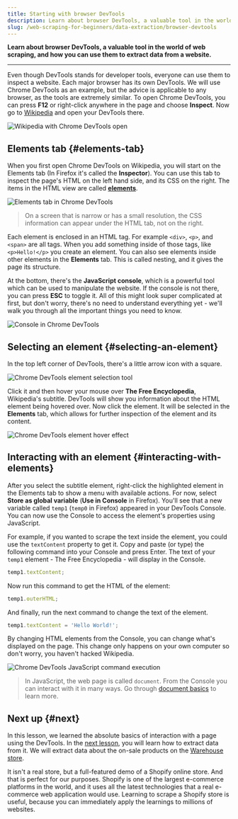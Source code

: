 ```yaml
---
title: Starting with browser DevTools
description: Learn about browser DevTools, a valuable tool in the world of web scraping, and how you can use them to extract data from a website.
slug: /web-scraping-for-beginners/data-extraction/browser-devtools
---
```


**Learn about browser DevTools, a valuable tool in the world of web scraping, and how you can use them to extract data from a website.**

---

Even though DevTools stands for developer tools, everyone can use them to inspect a website. Each major browser has its own DevTools. We will use Chrome DevTools as an example, but the advice is applicable to any browser, as the tools are extremely similar. To open Chrome DevTools, you can press **F12** or right-click anywhere in the page and choose **Inspect**. Now go to [Wikipedia](https://www.wikipedia.org/) and open your DevTools there.

![Wikipedia with Chrome DevTools open](./images/browser-devtools-wikipedia.png)

## Elements tab {#elements-tab}

When you first open Chrome DevTools on Wikipedia, you will start on the Elements tab (In Firefox it's called the **Inspector**). You can use this tab to inspect the page's HTML on the left hand side, and its CSS on the right. The items in the HTML view are called [**elements**](../../glossary/concepts/html_elements.md).

![Elements tab in Chrome DevTools](./images/browser-devtools-elements-tab.png)

> On a screen that is narrow or has a small resolution, the CSS information can appear under the HTML tab, not on the right.

Each element is enclosed in an HTML tag. For example `<div>`, `<p>`, and `<span>` are all tags. When you add something inside of those tags, like `<p>Hello!</p>` you create an element. You can also see elements inside other elements in the **Elements** tab. This is called nesting, and it gives the page its structure.

At the bottom, there's the **JavaScript console**, which is a powerful tool which can be used to manipulate the website. If the console is not there, you can press **ESC** to toggle it. All of this might look super complicated at first, but don't worry, there's no need to understand everything yet - we'll walk you through all the important things you need to know.

![Console in Chrome DevTools](./images/browser-devtools-console.png)

## Selecting an element {#selecting-an-element}

In the top left corner of DevTools, there's a little arrow icon with a square.

![Chrome DevTools element selection tool](./images/browser-devtools-element-selection.png)

Click it and then hover your mouse over **The Free Encyclopedia**, Wikipedia's subtitle. DevTools will show you information about the HTML element being hovered over. Now click the element. It will be selected in the **Elements** tab, which allows for further inspection of the element and its content.

![Chrome DevTools element hover effect](./images/browser-devtools-hover.png)

## Interacting with an element {#interacting-with-elements}

After you select the subtitle element, right-click the highlighted element in the Elements tab to show a menu with available actions. For now, select **Store as global variable** (**Use in Console** in Firefox). You'll see that a new variable called `temp1` (`temp0` in Firefox) appeared in your DevTools Console. You can now use the Console to access the element's properties using JavaScript.

For example, if you wanted to scrape the text inside the element, you could use the `textContent` property to get it. Copy and paste (or type) the following command into your Console and press Enter. The text of your `temp1` element - The Free Encyclopedia - will display in the Console.

```js
temp1.textContent;
```

Now run this command to get the HTML of the element:

```js
temp1.outerHTML;
```

And finally, run the next command to change the text of the element.

```js
temp1.textContent = 'Hello World!';
```

By changing HTML elements from the Console, you can change what's displayed on the page. This change only happens on your own computer so don't worry, you haven't hacked Wikipedia.

![Chrome DevTools JavaScript command execution](./images/browser-devtools-console-commands.png)

> In JavaScript, the web page is called `document`. From the Console you can interact with it in many ways. Go through [document basics](https://developer.mozilla.org/en-US/docs/Web/API/Document_object_model/Using_the_Document_Object_Model) to learn more.

## Next up {#next}

In this lesson, we learned the absolute basics of interaction with a page using the DevTools. In the [next lesson](./04_using_devtools.md), you will learn how to extract data from it. We will extract data about the on-sale products on the [Warehouse store](https://warehouse-theme-metal.myshopify.com).

It isn't a real store, but a full-featured demo of a Shopify online store. And that is perfect for our purposes. Shopify is one of the largest e-commerce platforms in the world, and it uses all the latest technologies that a real e-commerce web application would use. Learning to scrape a Shopify store is useful, because you can immediately apply the learnings to millions of websites.
